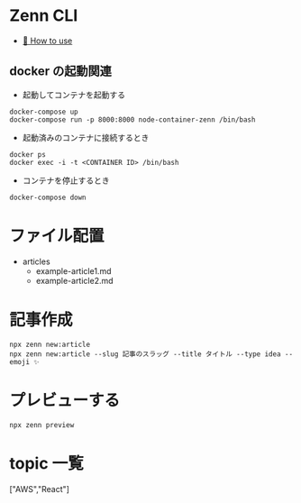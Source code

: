# Zenn CLI

- [📘 How to use](https://zenn.dev/zenn/articles/zenn-cli-guide)

## docker の起動関連

- 起動してコンテナを起動する

```
docker-compose up
docker-compose run -p 8000:8000 node-container-zenn /bin/bash
```

- 起動済みのコンテナに接続するとき

```
docker ps
docker exec -i -t <CONTAINER ID> /bin/bash
```

- コンテナを停止するとき

```
docker-compose down
```

# ファイル配置

- articles
  - example-article1.md
  - example-article2.md

# 記事作成

```
npx zenn new:article
npx zenn new:article --slug 記事のスラッグ --title タイトル --type idea --emoji ✨
```

# プレビューする

```
npx zenn preview
```

# topic 一覧

["AWS","React"]

